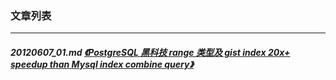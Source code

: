### 文章列表  
----  
##### 20120607_01.md   [《PostgreSQL 黑科技 range 类型及 gist index 20x+ speedup than Mysql index combine query》](20120607_01.md)  
